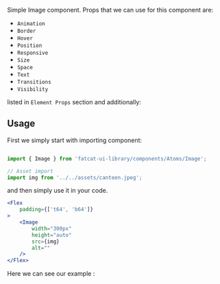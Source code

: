 Simple Image component. Props that we can use for this component are:

- `Animation`
- `Border`
- `Hover`
- `Position`
- `Responsive`
- `Size`
- `Space`
- `Text`
- `Transitions`
- `Visibility`

listed in `Element Props` section and additionally:

## Usage 

First we simply start with importing component:

```jsx

import { Image } from 'fatcat-ui-library/components/Atoms/Image';

// Asset import
import img from '../../assets/canteen.jpeg';

```

and then simply use it in your code.

```jsx
<Flex
	padding={['t64', 'b64']}
>
	<Image
		width="300px"
		height="auto"
		src={img}
		alt=""
	/>
</Flex>
```

Here we can see our example	:
